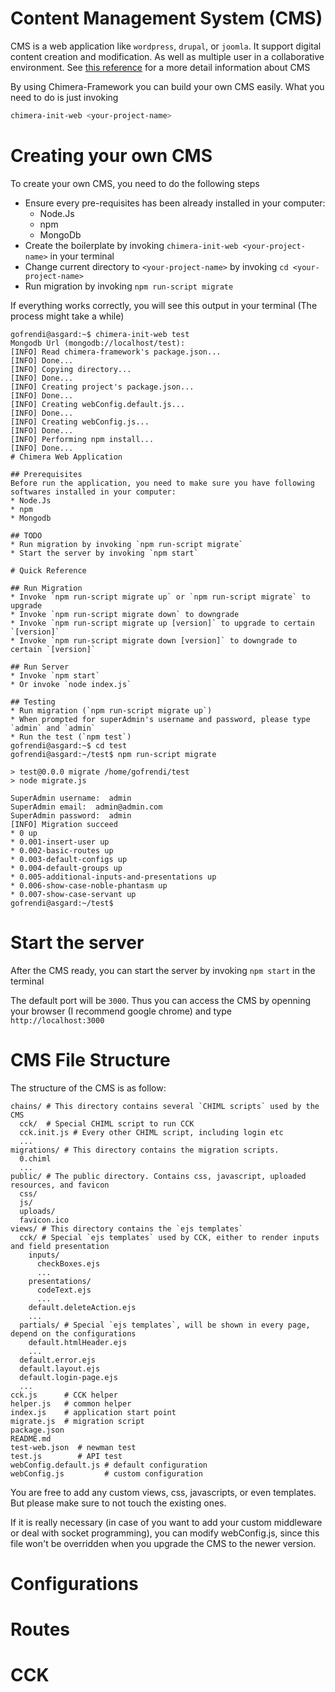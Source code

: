 # Content Management System (CMS)

CMS is a web application like `wordpress`, `drupal`, or `joomla`. It support digital content creation and modification. As well as multiple user in a collaborative environment. See [this reference](https://en.wikipedia.org/wiki/Content_management_system) for a more detail information about CMS

By using Chimera-Framework you can build your own CMS easily. What you need to do is just invoking
```bash
chimera-init-web <your-project-name>
```

# Creating your own CMS

To create your own CMS, you need to do the following steps
* Ensure every pre-requisites has been already installed in your computer:
  - Node.Js
  - npm
  - MongoDb
* Create the boilerplate by invoking `chimera-init-web <your-project-name>` in your terminal
* Change current directory to `<your-project-name>` by invoking `cd <your-project-name>`
* Run migration by invoking `npm run-script migrate`

If everything works correctly, you will see this output in your terminal (The process might take a while)

```
gofrendi@asgard:~$ chimera-init-web test
Mongodb Url (mongodb://localhost/test):
[INFO] Read chimera-framework's package.json...
[INFO] Done...
[INFO] Copying directory...
[INFO] Done...
[INFO] Creating project's package.json...
[INFO] Done...
[INFO] Creating webConfig.default.js...
[INFO] Done...
[INFO] Creating webConfig.js...
[INFO] Done...
[INFO] Performing npm install...
[INFO] Done...
# Chimera Web Application

## Prerequisites
Before run the application, you need to make sure you have following softwares installed in your computer:
* Node.Js
* npm
* Mongodb

## TODO
* Run migration by invoking `npm run-script migrate`
* Start the server by invoking `npm start`

# Quick Reference

## Run Migration
* Invoke `npm run-script migrate up` or `npm run-script migrate` to upgrade
* Invoke `npm run-script migrate down` to downgrade
* Invoke `npm run-script migrate up [version]` to upgrade to certain `[version]`
* Invoke `npm run-script migrate down [version]` to downgrade to certain `[version]`

## Run Server
* Invoke `npm start`
* Or invoke `node index.js`

## Testing
* Run migration (`npm run-script migrate up`)
* When prompted for superAdmin's username and password, please type `admin` and `admin`
* Run the test (`npm test`)
gofrendi@asgard:~$ cd test
gofrendi@asgard:~/test$ npm run-script migrate

> test@0.0.0 migrate /home/gofrendi/test
> node migrate.js

SuperAdmin username:  admin
SuperAdmin email:  admin@admin.com
SuperAdmin password:  admin
[INFO] Migration succeed
* 0 up
* 0.001-insert-user up
* 0.002-basic-routes up
* 0.003-default-configs up
* 0.004-default-groups up
* 0.005-additional-inputs-and-presentations up
* 0.006-show-case-noble-phantasm up
* 0.007-show-case-servant up
gofrendi@asgard:~/test$
```
# Start the server

After the CMS ready, you can start the server by invoking `npm start` in the terminal

The default port will be `3000`. Thus you can access the CMS by openning your browser (I recommend google chrome) and type `http://localhost:3000`

# CMS File Structure

The structure of the CMS is as follow:
```
chains/ # This directory contains several `CHIML scripts` used by the CMS
  cck/  # Special CHIML script to run CCK
  cck.init.js # Every other CHIML script, including login etc
  ...
migrations/ # This directory contains the migration scripts.
  0.chiml
  ...
public/ # The public directory. Contains css, javascript, uploaded resources, and favicon
  css/
  js/
  uploads/
  favicon.ico
views/ # This directory contains the `ejs templates`
  cck/ # Special `ejs templates` used by CCK, either to render inputs and field presentation
    inputs/
      checkBoxes.ejs
      ...
    presentations/
      codeText.ejs
      ...
    default.deleteAction.ejs
    ...
  partials/ # Special `ejs templates`, will be shown in every page, depend on the configurations
    default.htmlHeader.ejs
    ...
  default.error.ejs
  default.layout.ejs
  default.login-page.ejs
  ...
cck.js      # CCK helper
helper.js   # common helper
index.js    # application start point
migrate.js  # migration script
package.json
README.md
test-web.json  # newman test
test.js        # API test
webConfig.default.js # default configuration
webConfig.js         # custom configuration
```

You are free to add any custom views, css, javascripts, or even templates. But please make sure to not touch the existing ones.

If it is really necessary (in case of you want to add your custom middleware or deal with socket programming), you can modify webConfig.js, since this file won't be overridden when you upgrade the CMS to the newer version.

# Configurations
# Routes
# CCK